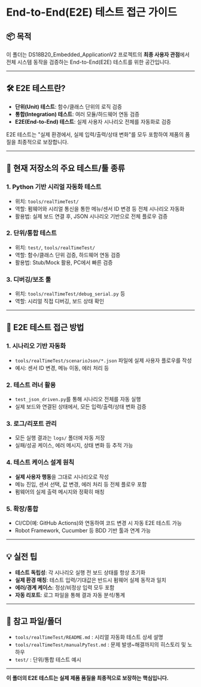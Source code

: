 # End-to-End(E2E) 테스트 접근 가이드

## 📦 목적
이 폴더는 DS18B20_Embedded_ApplicationV2 프로젝트의 **최종 사용자 관점**에서 전체 시스템 동작을 검증하는 End-to-End(E2E) 테스트를 위한 공간입니다.

---

## 🛠️ E2E 테스트란?
- **단위(Unit) 테스트**: 함수/클래스 단위의 로직 검증
- **통합(Integration) 테스트**: 여러 모듈/하드웨어 연동 검증
- **E2E(End-to-End) 테스트**: 실제 사용자 시나리오 전체를 자동화로 검증

E2E 테스트는 "실제 환경에서, 실제 입력/출력/상태 변화"를 모두 포함하여 제품의 품질을 최종적으로 보장합니다.

---

## 🔧 현재 저장소의 주요 테스트/툴 종류

### 1. Python 기반 시리얼 자동화 테스트
- 위치: `tools/realTimeTest/`
- 역할: 펌웨어와 시리얼 통신을 통한 메뉴/센서 ID 변경 등 전체 시나리오 자동화
- 활용법: 실제 보드 연결 후, JSON 시나리오 기반으로 전체 플로우 검증

### 2. 단위/통합 테스트
- 위치: `test/`, `tools/realTimeTest/`
- 역할: 함수/클래스 단위 검증, 하드웨어 연동 검증
- 활용법: Stub/Mock 활용, PC에서 빠른 검증

### 3. 디버깅/보조 툴
- 위치: `tools/realTimeTest/debug_serial.py` 등
- 역할: 시리얼 직접 디버깅, 보드 상태 확인

---

## 🚀 E2E 테스트 접근 방법

### 1. 시나리오 기반 자동화
- `tools/realTimeTest/scenarioJson/*.json` 파일에 실제 사용자 플로우를 작성
- 예시: 센서 ID 변경, 메뉴 이동, 에러 처리 등

### 2. 테스트 러너 활용
- `test_json_driven.py`를 통해 시나리오 전체를 자동 실행
- 실제 보드와 연결된 상태에서, 모든 입력/출력/상태 변화 검증

### 3. 로그/리포트 관리
- 모든 실행 결과는 `logs/` 폴더에 자동 저장
- 실패/성공 케이스, 에러 메시지, 상태 변화 등 추적 가능

### 4. 테스트 케이스 설계 원칙
- **실제 사용자 행동**을 그대로 시나리오로 작성
- 메뉴 진입, 센서 선택, 값 변경, 에러 처리 등 전체 플로우 포함
- 펌웨어의 실제 출력 메시지와 정확히 매칭

### 5. 확장/통합
- CI/CD(예: GitHub Actions)와 연동하여 코드 변경 시 자동 E2E 테스트 가능
- Robot Framework, Cucumber 등 BDD 기반 툴과 연계 가능

---

## 💡 실전 팁
- **테스트 독립성**: 각 시나리오 실행 전 보드 상태를 항상 초기화
- **실제 환경 매칭**: 테스트 입력/기대값은 반드시 펌웨어 실제 동작과 일치
- **에러/경계 케이스**: 정상/비정상 입력 모두 포함
- **자동 리포트**: 로그 파일을 통해 결과 자동 분석/통계

---

## 📂 참고 파일/폴더
- `tools/realTimeTest/README.md` : 시리얼 자동화 테스트 상세 설명
- `tools/realTimeTest/manualPyTest.md` : 문제 발생~해결까지의 히스토리 및 노하우
- `test/` : 단위/통합 테스트 예시

---

**이 폴더의 E2E 테스트는 실제 제품 품질을 최종적으로 보장하는 핵심입니다.**
